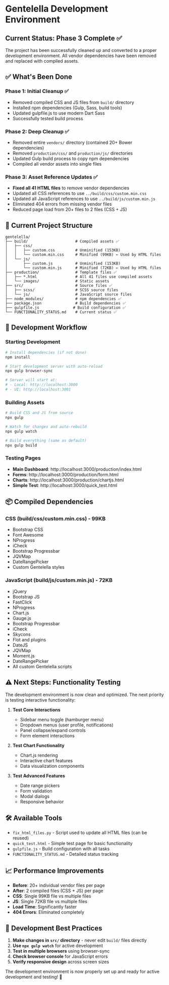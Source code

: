 # Gentelella Development Environment

## Current Status: Phase 3 Complete ✅

The project has been successfully cleaned up and converted to a proper development environment. All vendor dependencies have been removed and replaced with compiled assets.

## ✅ What's Been Done

### Phase 1: Initial Cleanup ✅
- Removed compiled CSS and JS files from `build/` directory
- Installed npm dependencies (Gulp, Sass, build tools)
- Updated gulpfile.js to use modern Dart Sass
- Successfully tested build process

### Phase 2: Deep Cleanup ✅  
- Removed entire `vendors/` directory (contained 20+ Bower dependencies)
- Removed `production/css/` and `production/js/` directories
- Updated Gulp build process to copy npm dependencies
- Compiled all vendor assets into single files

### Phase 3: Asset Reference Updates ✅
- **Fixed all 41 HTML files** to remove vendor dependencies
- Updated all CSS references to use `../build/css/custom.min.css`
- Updated all JavaScript references to use `../build/js/custom.min.js`
- Eliminated 404 errors from missing vendor files
- Reduced page load from 20+ files to 2 files (CSS + JS)

## 📁 Current Project Structure

```
gentelella/
├── build/                     # Compiled assets ✅
│   ├── css/
│   │   ├── custom.css         # Unminified (153KB)
│   │   └── custom.min.css     # Minified (99KB) ← Used by HTML files
│   └── js/
│       ├── custom.js          # Unminified (153KB)  
│       └── custom.min.js      # Minified (72KB) ← Used by HTML files
├── production/                # Template files ✅
│   ├── *.html                 # All 41 files use compiled assets
│   └── images/                # Static assets
├── src/                       # Source files ✅
│   ├── scss/                  # SCSS source files
│   └── js/                    # JavaScript source files
├── node_modules/              # npm dependencies ✅
├── package.json               # Build dependencies ✅
├── gulpfile.js               # Build configuration ✅
└── FUNCTIONALITY_STATUS.md    # Current status ✅
```

## 🚀 Development Workflow

### Starting Development
```bash
# Install dependencies (if not done)
npm install

# Start development server with auto-reload
npx gulp browser-sync

# Server will start at:
# - Local: http://localhost:3000
# - UI: http://localhost:3001
```

### Building Assets
```bash
# Build CSS and JS from source
npx gulp

# Watch for changes and auto-rebuild
npx gulp watch

# Build everything (same as default)
npx gulp build
```

### Testing Pages
- **Main Dashboard**: http://localhost:3000/production/index.html
- **Forms**: http://localhost:3000/production/form.html  
- **Charts**: http://localhost:3000/production/chartjs.html
- **Simple Test**: http://localhost:3000/quick_test.html

## 📦 Compiled Dependencies

### CSS (build/css/custom.min.css) - 99KB
- Bootstrap CSS
- Font Awesome
- NProgress
- iCheck
- Bootstrap Progressbar  
- JQVMap
- DateRangePicker
- Custom Gentelella styles

### JavaScript (build/js/custom.min.js) - 72KB
- jQuery
- Bootstrap JS
- FastClick
- NProgress
- Chart.js
- Gauge.js
- Bootstrap Progressbar
- iCheck
- Skycons
- Flot and plugins
- DateJS
- JQVMap
- Moment.js
- DateRangePicker
- All custom Gentelella scripts

## ⚠️ Next Steps: Functionality Testing

The development environment is now clean and optimized. The next priority is testing interactive functionality:

1. **Test Core Interactions**
   - Sidebar menu toggle (hamburger menu)
   - Dropdown menus (user profile, notifications)
   - Panel collapse/expand controls
   - Form element interactions

2. **Test Chart Functionality** 
   - Chart.js rendering
   - Interactive chart features
   - Data visualization components

3. **Test Advanced Features**
   - Date range pickers
   - Form validation
   - Modal dialogs
   - Responsive behavior

## 🛠️ Available Tools

- `fix_html_files.py` - Script used to update all HTML files (can be reused)
- `quick_test.html` - Simple test page for basic functionality
- `gulpfile.js` - Build configuration with all tasks
- `FUNCTIONALITY_STATUS.md` - Detailed status tracking

## 📈 Performance Improvements

- **Before**: 20+ individual vendor files per page
- **After**: 2 compiled files (CSS + JS) per page  
- **CSS**: Single 99KB file vs multiple files
- **JS**: Single 72KB file vs multiple files
- **Load Time**: Significantly faster
- **404 Errors**: Eliminated completely

## 🎯 Development Best Practices

1. **Make changes in `src/` directory** - never edit `build/` files directly
2. **Use `npx gulp watch`** for active development
3. **Test in multiple browsers** using browser-sync
4. **Check browser console** for JavaScript errors
5. **Verify responsive design** across screen sizes

The development environment is now properly set up and ready for active development and testing! 🎉 